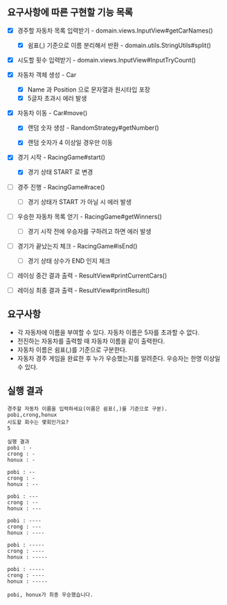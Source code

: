 ## 요구사항에 따른 구현할 기능 목록

- [x] 경주할 자동차 목록 입력받기 - domain.views.InputView#getCarNames()
    - [x] 쉼표(,) 기준으로 이름 분리해서 반환 - domain.utils.StringUtils#split()
- [x] 시도할 횟수 입력받기 - domain.views.InputView#InputTryCount()


- [x] 자동차 객체 생성 - Car
    - [x] Name 과 Position 으로 문자열과 원시타입 포장
    - [x] 5글자 초과시 에러 발생
- [x] 자동차 이동 - Car#move()
    - [x] 랜덤 숫자 생성 - RandomStrategy#getNumber()
    - [x] 랜덤 숫자가 4 이상일 경우만 이동


- [x] 경기 시작 - RacingGame#start()
    - [x] 경기 상태 START 로 변경
- [ ] 경주 진행 - RacingGame#race()
    - [ ] 경기 상태가 START 가 아닐 시 에러 발생
- [ ] 우승한 자동차 목록 얻기 - RacingGame#getWinners()
    - [ ] 경기 시작 전에 우승자를 구하려고 하면 에러 발생
- [ ] 경기가 끝났는지 체크 - RacingGame#isEnd()
    - [ ] 경기 상태 상수가 END 인지 체크

- [ ] 레이싱 중간 결과 출력 - ResultView#printCurrentCars()
- [ ] 레이싱 최종 결과 출력 - ResultView#printResult()

## 요구사항

- 각 자동차에 이름을 부여할 수 있다. 자동차 이름은 5자를 초과할 수 없다.
- 전진하는 자동차를 출력할 때 자동차 이름을 같이 출력한다.
- 자동차 이름은 쉼표(,)를 기준으로 구분한다.
- 자동차 경주 게임을 완료한 후 누가 우승했는지를 알려준다. 우승자는 한명 이상일 수 있다.

## 실행 결과

```
경주할 자동차 이름을 입력하세요(이름은 쉼표(,)를 기준으로 구분).
pobi,crong,honux
시도할 회수는 몇회인가요?
5

실행 결과
pobi : -
crong : -
honux : -

pobi : --
crong : -
honux : --

pobi : ---
crong : --
honux : ---

pobi : ----
crong : ---
honux : ----

pobi : -----
crong : ----
honux : -----

pobi : -----
crong : ----
honux : -----

pobi, honux가 최종 우승했습니다.
```


